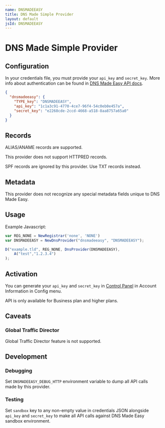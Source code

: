 ```yaml
---
name: DNSMADEEASY
title: DNS Made Simple Provider
layout: default
jsId: DNSMADEEASY
---
```

# DNS Made Simple Provider

## Configuration
In your credentials file, you must provide your `api_key` and `secret_key`. More info about authentication can be found in [DNS Made Easy API docs](https://api-docs.dnsmadeeasy.com/).

```json
{
  "dnsmadeeasy": {
    "TYPE_key": "DNSMADEEASY",
    "api_key": "1c1a3c91-4770-4ce7-96f4-54c0eb0e457a",
    "secret_key": "e2268cde-2ccd-4668-a518-8aa8757a65a0"
  }
}
```

## Records

ALIAS/ANAME records are supported.

This provider does not support HTTPRED records.

SPF records are ignored by this provider. Use TXT records instead.

## Metadata
This provider does not recognize any special metadata fields unique to DNS Made Easy.

## Usage
Example Javascript:

```js
var REG_NONE = NewRegistrar('none', 'NONE')
var DNSMADEEASY = NewDnsProvider("dnsmadeeasy", "DNSMADEEASY");

D("example.tld", REG_NONE, DnsProvider(DNSMADEEASY),
    A("test","1.2.3.4")
);
```

## Activation
You can generate your `api_key` and `secret_key` in [Control Panel](https://cp.dnsmadeeasy.com/) in Account Information in Config menu.

API is only available for Business plan and higher plans.

## Caveats

### Global Traffic Director
Global Traffic Director feature is not supported.

## Development

### Debugging
Set `DNSMADEEASY_DEBUG_HTTP` environment variable to dump all API calls made by this provider.

### Testing
Set `sandbox` key to any non-empty value in credentials JSON alongside `api_key` and `secret_key` to make all API calls against DNS Made Easy sandbox environment.
